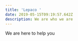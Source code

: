 ```yaml
---
title: 'Lepaco '
date: 2019-05-15T09:19:57.642Z
description: We are who we are
---
```

We are here to help you

